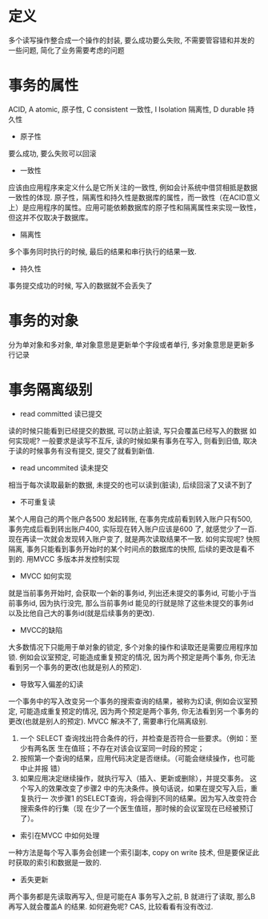 # 定义
多个读写操作整合成一个操作的封装, 要么成功要么失败, 不需要管容错和并发的一些问题, 简化了业务需要考虑的问题

# 事务的属性

ACID, A atomic, 原子性, C consistent 一致性, I Isolation 隔离性, D durable 持久性

* 原子性

要么成功, 要么失败可以回滚

* 一致性
    
应该由应用程序来定义什么是它所关注的一致性, 例如会计系统中借贷相抵是数据一致性的体现. 
原子性，隔离性和持久性是数据库的属性，而一致性（在ACID意义上）是应用程序的属性。应用可能依赖数据库的原子性和隔离属性来实现一致性，但这并不仅取决于数据库。

* 隔离性

多个事务同时执行的时候, 最后的结果和串行执行的结果一致.

* 持久性 

事务提交成功的时候, 写入的数据就不会丢失了

# 事务的对象
分为单对象和多对象, 单对象意思是更新单个字段或者单行, 多对象意思是更新多行记录

# 事务隔离级别

* read committed 读已提交

读的时候只能看到已经提交的数据, 可以防止脏读, 写只会覆盖已经写入的数据
如何实现呢? 一般要求是读写不互斥, 读的时候如果有事务在写入, 则看到旧值, 取决于读的时候事务有没有提交, 提交了就看到新值. 

* read uncommited 读未提交

相当于每次读取最新的数据, 未提交的也可以读到(脏读), 后续回滚了又读不到了

* 不可重复读

某个人用自己的两个账户各500 发起转账, 在事务完成前看到转入账户只有500, 事务完成后看到转出账户400, 实际现在转入账户应该是600 了, 就感觉少了一百. 现在再读一次就会发现转入账户变了, 就是两次读取结果不一致.
如何实现呢? 快照隔离, 事务只能看到事务开始时的某个时间点的数据库的快照, 后续的更改是看不到的. 
用MVCC 多版本并发控制实现

* MVCC 如何实现

就是当前事务开始时, 会获取一个新的事务id, 列出还未提交的事务id, 可能小于当前事务id, 因为执行没完, 
那么当前事务id 能见的行就是除了这些未提交的事务id 以及比他自己大的事务id(就是后续事务的更改). 

* MVCC的缺陷

大多数情况下只能用于单对象的锁定, 多个对象的操作和读取还是需要应用程序加锁. 例如会议室预定, 可能造成重复预定的情况, 因为两个预定是两个事务, 你无法看到另一个事务的更改(也就是别人的预定).

* 导致写入偏差的幻读

一个事务中的写入改变另一个事务的搜索查询的结果，被称为幻读, 例如会议室预定, 可能造成重复预定的情况, 因为两个预定是两个事务, 你无法看到另一个事务的更改(也就是别人的预定).
MVCC 解决不了, 需要串行化隔离级别. 

1. 一个 SELECT 查询找出符合条件的行，并检查是否符合一些要求。（例如：至少有两名医
生在值班；不存在对该会议室同一时段的预定；
2. 按照第一个查询的结果，应用代码决定是否继续。（可能会继续操作，也可能中止并报
错）
3. 如果应用决定继续操作，就执行写入（插入、更新或删除），并提交事务。
这个写入的效果改变了步骤2 中的先决条件。换句话说，如果在提交写入后，重复执行一
次步骤1 的SELECT查询，将会得到不同的结果。因为写入改变符合搜索条件的行集（现
在少了一个医生值班，那时候的会议室现在已经被预订了）。

* 索引在MVCC 中如何处理

一种方法是每个写入事务会创建一个索引副本, copy on write 技术, 但是要保证此时获取的索引和数据是一致的.

* 丢失更新

两个事务都是先读取再写入, 但是可能在A 事务写入之前, B 就进行了读取, 那么B 再写入就会覆盖A 的结果.
如何避免呢? CAS, 比较看看有没有改过.